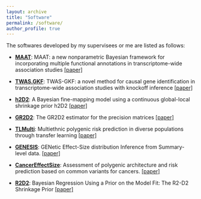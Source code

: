 ```yaml
---
layout: archive
title: "Software"
permalink: /software/
author_profile: true
---
```



The softwares developed by   my supervisees  or me  are listed as follows: 


* [**MAAT**](https://github.com/wanghanmath/MAAT):  MAAT: a new nonparametric Bayesian framework for incorporating multiple functional annotations in transcriptome-wide association studies
 [[paper]](https://doi.org/10.1186/s13059-025-03485-x)


* [**TWAS.GKF**](https://github.com/AnqiWang2021/TWAS.GKF):  TWAS-GKF: a novel method for causal gene identification in transcriptome-wide association studies with knockoff inference [[paper]](https://doi.org/10.1093/bioinformatics/btae502)


* [**h2D2**](https://github.com/xiangli428/h2D2):  A Bayesian fine-mapping model using a continuous global-local shrinkage prior  h2D2 [[paper]](https://doi.org/10.1016/j.ajhg.2023.12.007)


* [**GR2D2**](https://github.com/RavenGan/GR2D2):  The GR2D2 estimator for the precision matrices   [[paper]](https://academic.oup.com/bib/advance-article-abstract/doi/10.1093/bib/bbac426/6731716)


* [**TLMulti**](https://github.com/mxxptian/TLMulti): Multiethnic polygenic risk prediction in diverse populations through transfer learning
[[paper]](https://www.frontiersin.org/articles/10.3389/fgene.2022.906965/full)



* [**GENESIS**](https://github.com/yandorazhang/GENESIS): GENetic Effect-Size distribution Inference from Summary-level data. [[paper]](https://www.nature.com/articles/s41588-018-0193-x) 

* [**CancerEffectSize**](https://github.com/yandorazhang/CancerEffectSize): Assessment of polygenic architecture and risk prediction based on common variants for cancers.  [[paper]](https://www.nature.com/articles/s41467-020-16483-3)


* [**R2D2**](https://github.com/yandorazhang/R2D2): Bayesian Regression Using a Prior on the Model Fit: The R2-D2 Shrinkage Prior
  [[paper]](https://www.tandfonline.com/doi/abs/10.1080/01621459.2020.1825449?journalCode=uasa20)